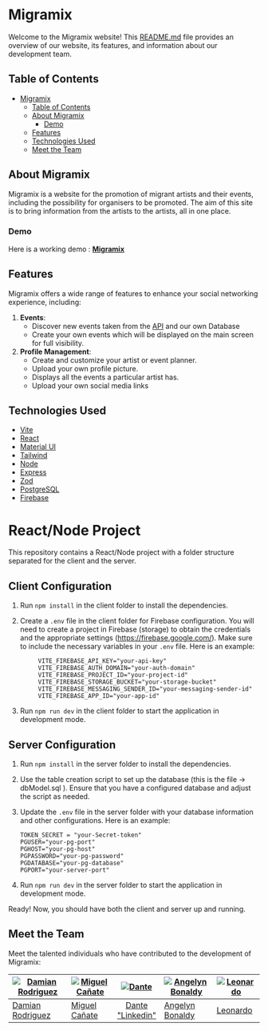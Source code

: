 # Migramix

Welcome to the Migramix website! This [README.md](./README.md) file provides an overview of our website, its features, and information about our development team.

## Table of Contents

- [Migramix](#migramix)
  - [Table of Contents](#table-of-contents)
  - [About Migramix](#about-migramix)
    - [Demo](#demo)
  - [Features](#features)
  - [Technologies Used](#technologies-used)
  - [Meet the Team](#meet-the-team)

## About Migramix

Migramix is a website for the promotion of migrant artists and their events, including the possibility for organisers to be promoted.
The aim of this site is to bring information from the artists to the artists, all in one place.

### Demo

Here is a working demo : **[Migramix]()**

## Features

Migramix offers a wide range of features to enhance your social networking experience, including:

1. **Events**:
   - Discover new events taken from the [API](https://do.diba.cat/api/dataset/actesturisme_es/camp-data_inici-like/2023-11) and our own Database
   - Create your own events which will be displayed on the main screen for full visibility.
2. **Profile Management**:
   - Create and customize your artist or event planner.
   - Upload your own profile picture.
   - Displays all the events a particular artist has.
   - Upload your own social media links

## Technologies Used

- [Vite](https://vitejs.dev/)
- [React](https://react.dev/)
- [Material UI](https://mui.com/)
- [Tailwind](https://tailwindcss.com/)
- [Node](https://nodejs.org/)
- [Express](http://expressjs.com/)
- [Zod](https://zod.dev/)
- [PostgreSQL](https://www.postgresql.org/)
- [Firebase](https://firebase.google.com/)

# React/Node Project

This repository contains a React/Node project with a folder structure separated for the client and the server.

## Client Configuration

1. Run `npm install` in the client folder to install the dependencies.

2. Create a `.env` file in the client folder for Firebase configuration. You will need to create a project in Firebase (storage) to obtain the credentials and the appropriate settings (https://firebase.google.com/). Make sure to include the necessary variables in your `.env` file. Here is an example:

   ```env
        VITE_FIREBASE_API_KEY="your-api-key"
        VITE_FIREBASE_AUTH_DOMAIN="your-auth-domain"
        VITE_FIREBASE_PROJECT_ID="your-project-id"
        VITE_FIREBASE_STORAGE_BUCKET="your-storage-bucket"
        VITE_FIREBASE_MESSAGING_SENDER_ID="your-messaging-sender-id"
        VITE_FIREBASE_APP_ID="your-app-id"
   ```

3. Run `npm run dev` in the client folder to start the application in development mode.

## Server Configuration

1. Run `npm install` in the server folder to install the dependencies.

2. Use the table creation script to set up the database (this is the file -> dbModel.sql ). Ensure that you have a configured database and adjust the script as needed.
3. Update the `.env` file in the server folder with your database information and other configurations. Here is an example:

   ```env
   TOKEN_SECRET = "your-Secret-token"
   PGUSER="your-pg-port"
   PGHOST="your-pg-host"
   PGPASSWORD="your-pg-password"
   PGDATABASE="your-pg-database"
   PGPORT="your-server-port"
   ```

4. Run `npm run dev` in the server folder to start the application in development mode.

Ready! Now, you should have both the client and server up and running.

## Meet the Team

Meet the talented individuals who have contributed to the development of Migramix:

| [![Damian Rodriguez](https://avatars.githubusercontent.com/u/56368966?v=3)](https://github.com/GamaG27) | [![Miguel Cañate](https://avatars.githubusercontent.com/u/94227693?v=3)](https://github.com/MiguelCagnate) | [![Dante ](https://avatars.githubusercontent.com/u/127965845?v=4)](https://github.com/Ante2023) | [![Angelyn Bonaldy](https://avatars.githubusercontent.com/u/117824958?v=3)](https://github.com/anggifit) | [![Leonardo](https://avatars.githubusercontent.com/u/129212312?v=3)](https://github.com/LeonardoBabuin) |
| ------------------------------------------------------------------------------------------------------- | ---------------------------------------------------------------------------------------------------------- | ----------------------------------------------------------------------------------------------------------------------------------------------------------------------------------------------------------------------------- | -------------------------------------------------------------------------------------------------------- | ------------------------------------------------------------------------------------------------------- |
| [Damian Rodriguez](https://github.com/GamaG27)                                                          | [Miguel Cañate](https://github.com/MiguelCagnate)                                                          | [ <center> Dante</center> "Linkedin"](https://ar.linkedin.com/in/da-es)                                                                                                                                                                                     | [Angelyn Bonaldy](https://github.com/anggifit)                                                           | [Leonardo](https://github.com/LeonardoBabuin)                                                           |
